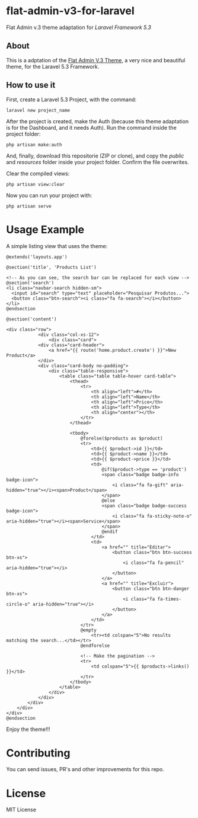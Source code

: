 # flat-admin-v3-for-laravel
Flat Admin v.3 theme adaptation for *Laravel Framework 5.3*

## About

This is a adptation of the [Flat Admin V.3 Theme](https://github.com/tui2tone/flat-admin-bootstrap-templates), a very nice and beautiful theme, for the Laravel 5.3 Framework.

## How to use it

First, create a Laravel 5.3 Project, with the command:

```
laravel new project_name
```

After the project is created, make the Auth (because this theme adaptation is for the Dashboard, and it needs Auth). Run the command inside the project folder:

```
php artisan make:auth
```

And, finally, download this repositorie (ZIP or clone), and copy the *public* and *resources* folder inside your project folder. Confirm the file overwrites.

Clear the compiled views:

```
php artisan view:clear
```

Now you can run your project with:

```
php artisan serve
```

# Usage Example

A simple listing view that uses the theme:

```
@extends('layouts.app')

@section('title', 'Products List')

<!-- As you can see, the search bar can be replaced for each view -->
@section('search')
<li class="navbar-search hidden-sm">
  <input id="search" type="text" placeholder="Pesquisar Produtos...">
  <button class="btn-search"><i class="fa fa-search"></i></button>
</li>
@endsection

@section('content')

<div class="row">
            <div class="col-xs-12">
                <div class="card">
            <div class="card-header">
                <a href="{{ route('home.product.create') }}">New Product</a>
            </div>
            <div class="card-body no-padding">
                <div class="table-responsive">
                    <table class="table table-hover card-table">
                        <thead>
                            <tr>
                                <th align="left">#</th>
                                <th align="left">Name</th>
                                <th align="left">Price</th>
                                <th align="left">Type</th>
                                <th align="center"></th>
                            </tr>
                        </thead>

                        <tbody>
                            @forelse($products as $product)
                            <tr>
                                <td>{{ $product->id }}</td>
                                <td>{{ $product->name }}</td>
                                <td>{{ $product->price }}</td>
                                <td>
                                    @if($product->type == 'product')
                                    <span class="badge badge-info badge-icon">
                                        <i class="fa fa-gift" aria-hidden="true"></i><span>Product</span>
                                    </span>
                                    @else
                                    <span class="badge badge-success badge-icon">
                                        <i class="fa fa-sticky-note-o" aria-hidden="true"></i><span>Service</span>
                                    </span>
                                    @endif
                                </td>
                                <td>
                                    <a href="" title="Editar">
                                        <button class="btn btn-success btn-xs">
                                            <i class="fa fa-pencil" aria-hidden="true"></i>
                                        </button>
                                    </a>
                                    <a href="" title="Excluir">
                                        <button class="btn btn-danger btn-xs">
                                            <i class="fa fa-times-circle-o" aria-hidden="true"></i>
                                        </button>
                                    </a>
                                </td>
                            </tr>
                            @empty
                                <tr><td colspan="5">No results matching the search...</td></tr>
                            @endforelse
                            
                            <!-- Make the pagination -->
                            <tr>
                                <td colspan="5">{{ $products->links() }}</td>
                            </tr>
                        </tbody>
                    </table>
                </div>
            </div>
        </div>
    </div>
</div>
@endsection
```

Enjoy the theme!!!

# Contributing

You can send issues, PR's and other improvements for this repo. 

# License

MIT License